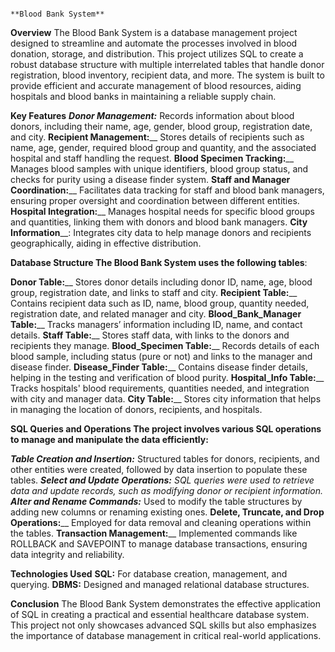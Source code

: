                                                                                                                                          **Blood Bank System**
**Overview**
The Blood Bank System is a database management project designed to streamline and automate the processes involved in blood donation, storage, and distribution. This project utilizes SQL to create a robust database structure with multiple interrelated tables that handle donor registration, blood inventory, recipient data, and more. The system is built to provide efficient and accurate management of blood resources, aiding hospitals and blood banks in maintaining a reliable supply chain.

**Key Features**
**_Donor Management:_** Records information about blood donors, including their name, age, gender, blood group, registration date, and city.
**Recipient Management:**__ Stores details of recipients such as name, age, gender, required blood group and quantity, and the associated hospital and staff handling the request.
**Blood Specimen Tracking:**__ Manages blood samples with unique identifiers, blood group status, and checks for purity using a disease finder system.
**Staff and Manager Coordination:**__ Facilitates data tracking for staff and blood bank managers, ensuring proper oversight and coordination between different entities.
**Hospital Integration:**__ Manages hospital needs for specific blood groups and quantities, linking them with donors and blood bank managers.
**City Information**__: Integrates city data to help manage donors and recipients geographically, aiding in effective distribution.

**Database Structure
The Blood Bank System uses the following tables**:

**Donor Table:**__ Stores donor details including donor ID, name, age, blood group, registration date, and links to staff and city.
**Recipient Table:**__ Contains recipient data such as ID, name, blood group, quantity needed, registration date, and related manager and city.
**Blood_Bank_Manager Table:**__ Tracks managers’ information including ID, name, and contact details.
**Staff Table:**__ Stores staff data, with links to the donors and recipients they manage.
**Blood_Specimen Table:**__ Records details of each blood sample, including status (pure or not) and links to the manager and disease finder.
**Disease_Finder Table:**__ Contains disease finder details, helping in the testing and verification of blood purity.
**Hospital_Info Table:**__ Tracks hospitals' blood requirements, quantities needed, and integration with city and manager data.
**City Table:**__ Stores city information that helps in managing the location of donors, recipients, and hospitals.

**SQL Queries and Operations
The project involves various SQL operations to manage and manipulate the data efficiently:**

_**Table Creation and Insertion:**_ Structured tables for donors, recipients, and other entities were created, followed by data insertion to populate these tables.
_**Select and Update Operations:** _SQL queries were used to retrieve data and update records, such as modifying donor or recipient information.
**Alter and Rename Commands:**__ Used to modify the table structures by adding new columns or renaming existing ones.
**Delete, Truncate, and Drop Operations:**__ Employed for data removal and cleaning operations within the tables.
**Transaction Management:**__ Implemented commands like ROLLBACK and SAVEPOINT to manage database transactions, ensuring data integrity and reliability.

**Technologies Used**
**SQL:** For database creation, management, and querying.
**DBMS:** Designed and managed relational database structures.

**Conclusion**
The Blood Bank System demonstrates the effective application of SQL in creating a practical and essential healthcare database system. This project not only showcases advanced SQL skills but also emphasizes the importance of database management in critical real-world applications.
